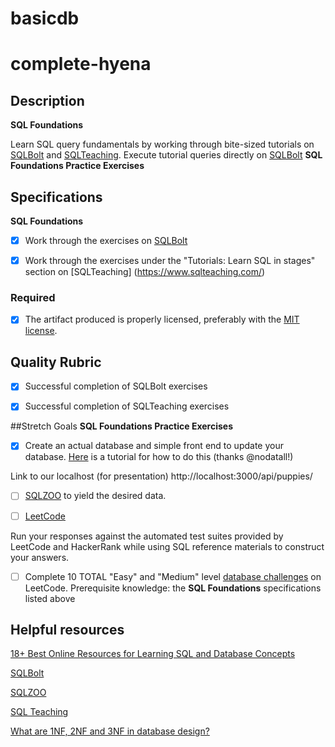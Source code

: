 # basicdb

# complete-hyena

## Description

**SQL Foundations**

Learn SQL query fundamentals by working through bite-sized tutorials on [SQLBolt](https://sqlbolt.com/) and [SQLTeaching](https://www.sqlteaching.com/). Execute tutorial queries directly on [SQLBolt](https://sqlbolt.com/) 
**SQL Foundations Practice Exercises**

## Specifications

**SQL Foundations**
- [x] Work through the exercises on [SQLBolt](https://sqlbolt.com/)
- [x] Work through the exercises under the "Tutorials: Learn SQL in stages" section on [SQLTeaching] (https://www.sqlteaching.com/)



### Required
- [x] The artifact produced is properly licensed, preferably with the [MIT license](https://opensource.org/licenses/MIT).

## Quality Rubric
- [x] Successful completion of SQLBolt exercises
- [x] Successful completion of SQLTeaching exercises



##Stretch Goals
**SQL Foundations Practice Exercises**
- [x]  Create an actual database and simple front end to update your database. [Here](http://mherman.org/blog/2016/03/13/designing-a-restful-api-with-node-and-postgres/#.WAqKX5MrKRt) is a tutorial for how to do this (thanks @nodatall!)

Link to our localhost (for presentation) http://localhost:3000/api/puppies/

- [ ] [SQLZOO](http://sqlzoo.net/) to yield the desired data.
- [ ] [LeetCode](https://leetcode.com/problemset/database/)



Run your responses against the automated test suites provided by LeetCode and HackerRank while using SQL reference materials to construct your answers.


- [ ] Complete 10 TOTAL "Easy" and "Medium" level [database challenges](https://leetcode.com/problemset/database/) on LeetCode. Prerequisite knowledge: the **SQL Foundations** specifications listed above

## Helpful resources

[18+ Best Online Resources for Learning SQL and Database Concepts](http://www.vertabelo.com/blog/notes-from-the-lab/18-best-online-resources-for-learning-sql-and-database)

[SQLBolt](https://sqlbolt.com/)

[SQLZOO](http://sqlzoo.net/)

[SQL Teaching](https://www.sqlteaching.com/)

[What are 1NF, 2NF and 3NF in database design?](http://stackoverflow.com/questions/723998/what-are-1nf-2nf-and-3nf-in-database-design/724032#724032)
